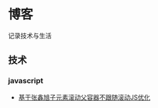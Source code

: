 # 博客
记录技术与生活

## 技术
### javascript
- [基于张鑫旭子元素滚动父容器不跟随滚动JS优化](https://github.com/liary/blog/technology/javascript/scrollUnique.md)
